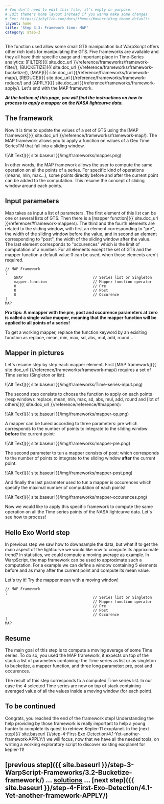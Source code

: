 ```yaml
---
# You don't need to edit this file, it's empty on purpose.
# Edit theme's home layout instead if you wanna make some changes
# See: https://jekyllrb.com/docs/themes/#overriding-theme-defaults
layout: home
title: 'Step 3.3: Framework time: MAP'
category: step-3
---
```




The function used allow some small GTS manipulation but WarpScript offers other rich tools for manipulating the GTS. Five frameworks are available and they all have their specific usage and important place in Time-Series analytics: [FILTER]({{ site.doc_url }}/reference/frameworks/framework-filter/), [BUCKETIZE]({{ site.doc_url }}/reference/frameworks/framework-bucketize/), [MAP]({{ site.doc_url }}/reference/frameworks/framework-map/), [REDUCE]({{ site.doc_url }}/reference/frameworks/framework-reduce/) and [APPLY]({{ site.doc_url }}/reference/frameworks/framework-apply/). Let's end with the MAP framework.

***At the bottom of this page, you will find the instructions on how to process to apply a mapper on the NASA lightcurve data.***

## The framework

Now it is time to update the values of a set of GTS using the [MAP framework]({{ site.doc_url }}/reference/frameworks/framework-map/). The MAP framework allows you to apply a function on values of a Geo Time SeriesTM that fall into a sliding window.

![Alt Text]({{ site.baseurl }}/img/frameworks/mapper.png)

In other words, the MAP framework allows the user to compute the same operation on all the points of a series. For specific kind of operations (means, min, max...), some points directly before and after the current point can be added to the computation. This resume the concept of sliding window around each points.

## Input parameters

Map takes as input a list of parameters. The first element of this list can be one or several lists of GTS. Then there is a [mapper function]({{ site.doc_url }}/reference/#framework-mappers). The third and the fourth elements are related to the sliding window, with first an element corresponding to "pre", the width of the sliding window before the value, and in second an element corresponding to "post", the width of the sliding window after the value. The last element corresponds to "occurences" which is the limit of computation of a number. For all elements except the set of GTS and the mapper function a default value 0 can be used, when those elements aren't required.

```
// MAP Framework
[
    SWAP                                // Series list or Singleton
    mapper.function                     // Mapper function operator
    0                                   // Pre
    0                                   // Post
    0                                   // Occurence
]
MAP

```

**Pro tips: A mmapper with the pre, post and occurence parameters at zero is called a single value mapper, meaning that the mapper function will be applied to all points of a series!**

To get a working mapper, replace the function keyword by an exisiting function as replace, mean, min, max, sd, abs, mul, add, round...

## Mapper in pictures

Let's resume step by step each mapper element. First [MAP framework]({{ site.doc_url }}/reference/frameworks/framework-map/) requires a set of Time series (Singleton or list):

![Alt Text]({{ site.baseurl }}/img/frameworks/Time-series-input.png)

The second step consists to choose the function to apply on each points (resp window): replace, mean, min, max, sd, abs, mul, add, round and [lot of others]({{ site.doc_url }}/reference/reference/#mappers):

![Alt Text]({{ site.baseurl }}/img/frameworks/mapper-op.png)

A mapper can be tuned according to three parameters: pre which corresponds to the number of points to integrate to the sliding window **before** the current point:

![Alt Text]({{ site.baseurl }}/img/frameworks/mapper-pre.png)

The second parameter to tun a mapper consists of post: which corresponds to the number of points to integrate to the sliding window **after** the current point:

![Alt Text]({{ site.baseurl }}/img/frameworks/mapper-post.png)

And finally the last parameter used to tun a mapper is occurences which specify the maximal number of computation of each points!

![Alt Text]({{ site.baseurl }}/img/frameworks/mapper-occurences.png)

Now we would like to apply this specific framework to compute the same operation on all the Time series points of the NASA lightcurve data. Let's see how to process!

## Hello Exo World step

In previous step we saw how to downsample the data, but what if to get the main aspect of the lightcurve we would like now to compute its approximate trend? In statistics, we could compute a moving average as example. In WarpScript, the map framework can be used to approximate such a computation. For a example we can define a window containing 5 elements before and as many after the current point and compute its mean value.

Let's try it! Try the mapper.mean with a moving window!

```
// MAP Framework
[
                                        // Series list or Singleton
                                        // Mapper function operator
                                        // Pre
                                        // Post
                                        // Occurence
]
MAP

```

## Resume

The main goal of this step is to compute a moving average of some Time series. To do so, you used the MAP framework, it expects on top of the stack a list of parameters containing: the Time series as list or as singleton to bucketize, a mapper function, and three long parameter: pre, post and occurences.

The result of this step corresponds to a computed Time series list. In our case the 4 selected Time series are now on top of stack containing averaged value of all the values inside a moving window (for each point).

## To be continued

Congrats, you reached the end of the framework step! Understanding the help providing by those framework is really important to help a young hunter to complete its quest to retrieve Kepler-11 exoplanet. In the [next step]({{ site.baseurl }}/step-4-First-Exo-Detection/4.1-Yet-another-framework-APPLY/) we will focus, now that we have all the needed tools, on writing a working exploratory script to discover existing exoplanet for kepler-11!

## [previous step]({{ site.baseurl }}/step-3-WarpScript-Frameworks/3.2-Bucketize-framework/) ... [solutions]() ... [next step]({{ site.baseurl }}/step-4-First-Exo-Detection/4.1-Yet-another-framework-APPLY/)